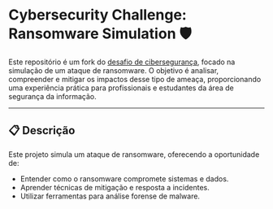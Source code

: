 # Cybersecurity Challenge: Ransomware Simulation 🛡️

Este repositório é um fork do [desafio de cibersegurança](https://github.com/cassiano-dio/cibersecurity-desafio-ransomware), focado na simulação de um ataque de ransomware. O objetivo é analisar, compreender e mitigar os impactos desse tipo de ameaça, proporcionando uma experiência prática para profissionais e estudantes da área de segurança da informação.

---

## 📋 Descrição

Este projeto simula um ataque de ransomware, oferecendo a oportunidade de:
- Entender como o ransomware compromete sistemas e dados.
- Aprender técnicas de mitigação e resposta a incidentes.
- Utilizar ferramentas para análise forense de malware.
